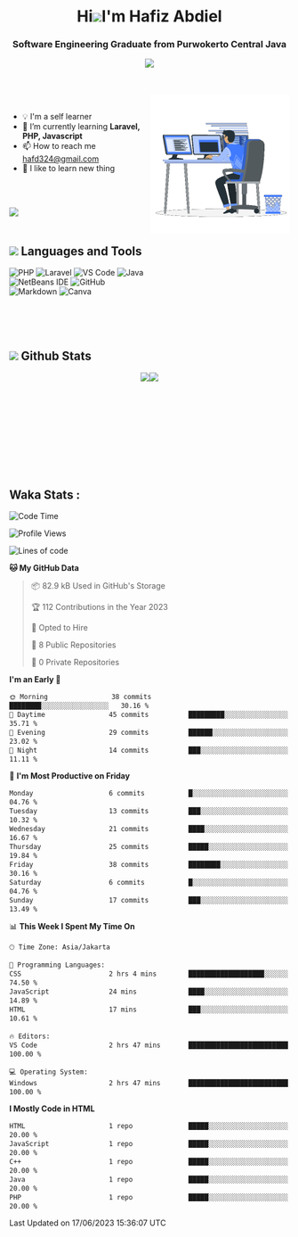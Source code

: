 
<h1 align="center"><b>Hi<img src="https://media.giphy.com/media/hvRJCLFzcasrR4ia7z/giphy.gif" width="35">I'm Hafiz Abdiel </b></h1>

<h3 align="center"> Software Engineering Graduate from Purwokerto Central Java  </h3>

<div align='center'>
	
![](https://komarev.com/ghpvc/?username=dlzcods&style=for-the-badge)
	
</div>
<br>

<picture> <img align="right" src="https://github.com/0xAbdulKhalid/0xAbdulKhalid/raw/main/assets/mdImages/Right_Side.gif" width = 250px></picture>

<br>

- 💡 I'm a self learner
- 🌱 I’m currently learning **Laravel, PHP, Javascript**
- 📫 How to reach me [hafd324@gmail.com](mailto:hafd324d@gmail.com)
- 📃 I like to learn new thing

<br><br>

<img src="https://user-images.githubusercontent.com/73097560/115834477-dbab4500-a447-11eb-908a-139a6edaec5c.gif"><br><br>

## <img src="https://media2.giphy.com/media/QssGEmpkyEOhBCb7e1/giphy.gif?cid=ecf05e47a0n3gi1bfqntqmob8g9aid1oyj2wr3ds3mg700bl&rid=giphy.gif" width ="25"><b> Languages and Tools</b>

![PHP](https://img.shields.io/badge/PHP%20-FFFFFF.svg?style=for-the-badge&logo=php&logoColor=blue)
![Laravel](https://img.shields.io/badge/laravel-FFFFFF.svg?style=for-the-badge&logo=laravel&logoColor=blue)
![VS Code](https://img.shields.io/badge/VS%20Code-FFFFFF.svg?style=for-the-badge&logo=visual-studio-code&logoColor=blue)
![Java](https://img.shields.io/badge/Java-FFFFFF.svg?style=for-the-badge&logo=java&logoColor=blue)
<br>
![NetBeans IDE](https://img.shields.io/badge/NetBeansIDE-FFFFFF.svg?style=for-the-badge&logo=apache-netbeans-ide&logoColor=blue)
![GitHub](https://img.shields.io/badge/github-FFFFFF.svg?style=for-the-badge&logo=github&logoColor=blue)
<br>
![Markdown](https://img.shields.io/badge/markdown-FFFFFF.svg?style=for-the-badge&logo=markdown&logoColor=blue)
![Canva](https://img.shields.io/badge/Canva-FFFFFF.svg?style=for-the-badge&logo=Canva&logoColor=blue)

<br>
<br>
<br>


## <img src="https://media.giphy.com/media/iY8CRBdQXODJSCERIr/giphy.gif" width="35"><b> Github Stats </b>

<div  style="display: flex; flex-wrap: wrap; justify-content: center;">
   <img height="160em" src="https://github-readme-stats.vercel.app/api?username=dlzcods&show_icons=true&theme=default" />
   <img height="160em" src="https://github-readme-stats.vercel.app/api/top-langs/?username=dlzcods&layout=compact" />
</div>



<br>

## Waka Stats :

<!--START_SECTION:waka-->
![Code Time](http://img.shields.io/badge/Code%20Time-58%20hrs%2059%20mins-blue)

![Profile Views](http://img.shields.io/badge/Profile%20Views-12-blue)

![Lines of code](https://img.shields.io/badge/From%20Hello%20World%20I%27ve%20Written-702.2%20thousand%20lines%20of%20code-blue)

**🐱 My GitHub Data** 

> 📦 82.9 kB Used in GitHub's Storage 
 > 
> 🏆 112 Contributions in the Year 2023
 > 
> 💼 Opted to Hire
 > 
> 📜 8 Public Repositories 
 > 
> 🔑 0 Private Repositories 
 > 
**I'm an Early 🐤** 

```text
🌞 Morning                38 commits          ████████░░░░░░░░░░░░░░░░░   30.16 % 
🌆 Daytime                45 commits          █████████░░░░░░░░░░░░░░░░   35.71 % 
🌃 Evening                29 commits          ██████░░░░░░░░░░░░░░░░░░░   23.02 % 
🌙 Night                  14 commits          ███░░░░░░░░░░░░░░░░░░░░░░   11.11 % 
```
📅 **I'm Most Productive on Friday** 

```text
Monday                   6 commits           █░░░░░░░░░░░░░░░░░░░░░░░░   04.76 % 
Tuesday                  13 commits          ███░░░░░░░░░░░░░░░░░░░░░░   10.32 % 
Wednesday                21 commits          ████░░░░░░░░░░░░░░░░░░░░░   16.67 % 
Thursday                 25 commits          █████░░░░░░░░░░░░░░░░░░░░   19.84 % 
Friday                   38 commits          ████████░░░░░░░░░░░░░░░░░   30.16 % 
Saturday                 6 commits           █░░░░░░░░░░░░░░░░░░░░░░░░   04.76 % 
Sunday                   17 commits          ███░░░░░░░░░░░░░░░░░░░░░░   13.49 % 
```


📊 **This Week I Spent My Time On** 

```text
🕑︎ Time Zone: Asia/Jakarta

💬 Programming Languages: 
CSS                      2 hrs 4 mins        ███████████████████░░░░░░   74.50 % 
JavaScript               24 mins             ████░░░░░░░░░░░░░░░░░░░░░   14.89 % 
HTML                     17 mins             ███░░░░░░░░░░░░░░░░░░░░░░   10.61 % 

🔥 Editors: 
VS Code                  2 hrs 47 mins       █████████████████████████   100.00 % 

💻 Operating System: 
Windows                  2 hrs 47 mins       █████████████████████████   100.00 % 
```

**I Mostly Code in HTML** 

```text
HTML                     1 repo              █████░░░░░░░░░░░░░░░░░░░░   20.00 % 
JavaScript               1 repo              █████░░░░░░░░░░░░░░░░░░░░   20.00 % 
C++                      1 repo              █████░░░░░░░░░░░░░░░░░░░░   20.00 % 
Java                     1 repo              █████░░░░░░░░░░░░░░░░░░░░   20.00 % 
PHP                      1 repo              █████░░░░░░░░░░░░░░░░░░░░   20.00 % 
```




 Last Updated on 17/06/2023 15:36:07 UTC
<!--END_SECTION:waka-->

<br>
<br>
